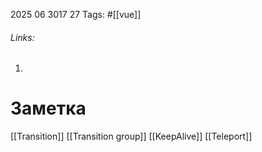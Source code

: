 2025 06 3017 27
Tags: #[[vue]] 
###### Links: 
1) 
# Заметка
[[Transition]]
[[Transition group]]
[[KeepAlive]]
[[Teleport]]